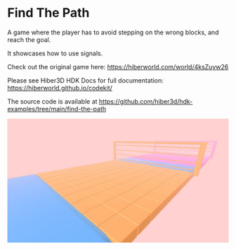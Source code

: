 # Find The Path

A game where the player has to avoid stepping on the wrong blocks, and reach the goal.

It showcases how to use signals.

Check out the original game here: https://hiberworld.com/world/4ksZuyw26

Please see Hiber3D HDK Docs for full documentation:
https://hiberworld.github.io/codekit/

The source code is available at
https://github.com/hiber3d/hdk-examples/tree/main/find-the-path

![Thumbnail](./thumbnail.jpg)
